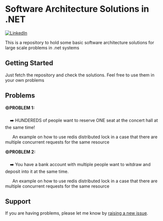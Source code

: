 
# Software Architecture Solutions in .NET
[![LinkedIn](https://img.shields.io/badge/LinkedIn-Connect-blue)](https://www.linkedin.com/in/alireza-sabouei/)
<p>This is a repository to hold some basic software architecture solutions for large scale problems in .net systems</p>


## Getting Started
Just fetch the repository and check the solutions. Feel free to use them in your own problems

## Problems
:green_circle:<b>PROBLEM 1:  </b><br><br>
&nbsp;&nbsp;&nbsp; :arrow_right: HUNDEREDS of people want to reserve ONE seat at the concert hall at the same time!<br>
<p>&nbsp;&nbsp;&nbsp;&nbsp;&nbsp;&nbsp;An example on how to use redis distributed lock in a case that there are multiple concurrent requests for the same resource</p>

:green_circle:<b>PROBLEM 2:  </b><br><br>
&nbsp;&nbsp;&nbsp; :arrow_right: You have a bank account with multiple people want to witdraw and deposit into it at the same time.<br>
<p>&nbsp;&nbsp;&nbsp;&nbsp;&nbsp;&nbsp;An example on how to use redis distributed lock in a case that there are multiple concurrent requests for the same resource</p>

## Support

If you are having problems, please let me know by [raising a new issue](https://github.com/eloyjoon/yooresh/issues/new/choose).
